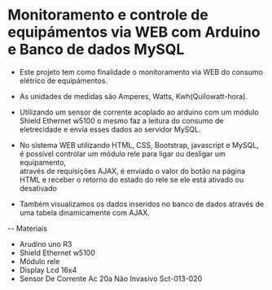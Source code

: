 # Monitoramento e controle de equipámentos via WEB com Arduino e Banco de dados MySQL

- Este projeto tem como finalidade o monitoramento via WEB do consumo elétrico de equipámentos.<br/>
- As unidades de medidas são Amperes, Watts, Kwh(Quilowatt-hora).<br/> 

- Utilizando um sensor de corrente acoplado ao arduino com um módulo Shield Ethernet w5100 o mesmo faz a leitura do consumo de eletrecidade e envia esses dados ao servidor MySQL.<br/>

- No sistema WEB utilizando HTML, CSS, Bootstrap, javascript e MySQL, é possível controlar um módulo rele para ligar ou desligar um equipamento,<br/>
através de requisições AJAX, é enviado o valor do botão na página HTML e receber o retorno do estado do rele se ele está ativado ou desativado<br/>

- Também visualizamos os dados inseridos no banco de dados através de uma tabela dinamicamente com AJAX.<br/>

-- Materiais

- Arudino uno R3
- Shield Ethernet w5100
- Módulo rele
- Display Lcd 16x4
- Sensor De Corrente Ac 20a Não Invasivo Sct-013-020





